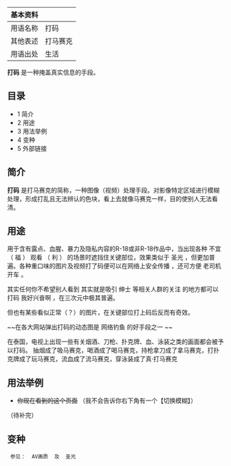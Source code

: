 |  **基本资料**  ||
|---|---|
|用语名称  |  打码   |
|其他表述  |  打马赛克   |
|用语出处  |  生活   |
  
**打码** 是一种掩盖真实信息的手段。

##  目录

  * 1  简介 
  * 2  用途 
  * 3  用法举例 
  * 4  变种 
  * 5  外部链接 

##  简介

**打码** 是打马赛克的简称，一种图像（视频）处理手段。对影像特定区域进行模糊处理，形成打乱且无法辨认的色块，看上去就像马赛克一样，目的使别人无法看清。

##  用途

用于含有露点、血腥、暴力及隐私内容的R-18或非R-18作品中，当出现各种  不宜  （  福  ）  观看  （  利  ）
的场景时遮挡住关键部位，效果类似于  圣光  ，但更加普遍。各种重口味的图片及视频打了码便可以在网络上安全传播  ，还可方便  老司机  开车  。

其实任何你不希望别人看到  其实就是吸引  绅士  等相关人群的关注  的地方都可以打码  我好兴奋啊  ，在三次元中极其普遍。

但也有某些看似正常（？）的图片，在关键部位打上码后反而有奇效。

~~在各大网站弹出打码的动态图是 网络钓鱼  的好手段之一 ~~

在泰国，电视上出现一些有关烟酒、刀枪、扑克牌、血、泳装之类的画面都会被予以打码。
抽烟成了吸马赛克，喝酒成了喝马赛克，持枪拿刀成了拿马赛克，打扑克牌成了玩马赛克，流血成了流马赛克，穿泳装成了真·打马赛克

##  用法举例

  * ~~你现在看到的这个页面~~ （我不会告诉你右下角有一个【切换模糊】） 

（待补完）

##  变种

     参见：  AV画质  及  圣光 